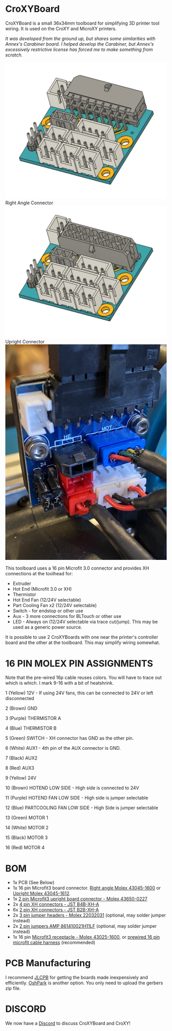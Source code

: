 # CroXYBoard
CroXYBoard is a small 36x34mm toolboard for simplifying 3D printer tool wiring.  It is used on the CroXY and MicroXY printers.  

_It was developed from the ground up, but shares some similarities with Annex's Carabiner board.  I helped develop the Carabiner, but Annex's excessively restrictive license has forced me to make something from scratch._

![right angle](https://github.com/CroXY3D/CroXYBoard/blob/main/images/populated_ra.png?raw=true)
Right Angle Connector
![upright](https://github.com/CroXY3D/CroXYBoard/blob/main/images/populated_up.png?raw=true)
Upright Connector
![IRL](https://github.com/CroXY3D/CroXYBoard/blob/main/images/irl.jpg?raw=true)

This toolboard uses a 16 pin Microfit 3.0 connector and provides XH connections at the toolhead for:
* Extruder
* Hot End (Microfit 3.0 or XH)
* Thermistor
* Hot End Fan (12/24V selectable)
* Part Cooling Fan x2 (12/24V selectable)
* Switch - for endstop or other use
* Aux - 3 more connections for BLTouch or other use
* LED - Always on (12/24V selectable via trace cut/jump).  This may be used as a generic power source.

It is possible to use 2 CroXYBoards with one near the printer's controller board and the other at the toolboard.  This may simplify wiring somewhat.  

# 16 PIN MOLEX PIN ASSIGNMENTS

Note that the pre-wired 16p cable reuses colors.  You will have to trace out which is which.  I mark 9-16 with a bit of heatshrink.

1 (Yellow) 12V - If using 24V fans, this can be connected to 24V or left disconnected

2 (Brown) GND

3 (Purple) THERMISTOR A

4 (Blue) THERMISTOR B

5 (Green) SWITCH - XH connector has GND as the other pin.

6 (White) AUX1 - 4th pin of the AUX connector is GND.

7 (Black) AUX2

8 (Red) AUX3

9 (Yellow) 24V

10 (Brown) HOTEND LOW SIDE - High side is connected to 24V

11 (Purple) HOTEND FAN LOW SIDE - High side is jumper selectable

12 (Blue) PARTCOOLING FAN LOW SIDE - High Side is jumper selectable

13 (Green) MOTOR 1

14 (White) MOTOR 2

15 (Black) MOTOR 3

16 (Red) MOTOR 4

# BOM  
* 1x PCB (See Below)
* 1x 16 pin Microfit3 board connector.  [Right angle Molex 43045-1600](https://www.digikey.com/en/products/detail/molex/0430451600/531424) or [Upright Molex 43045-1612](https://www.digikey.com/en/products/detail/molex/0430451612/531412).
* 1x [2 pin Microfit3 upright board connector - Molex 43650-0227](https://www.digikey.com/en/products/detail/molex/0436500227/3310541?s=N4IgTCBcDaICwGYBsBWADAWjWMB2EAugL5A)
* 2x [4 pin XH connectors - JST B4B-XH-A](https://www.digikey.com/en/products/detail/jst-sales-america-inc/B4B-XH-A-LF-SN/1651047)
* 6x [2 pin XH connectors - JST B2B-XH-A](https://www.digikey.com/en/products/detail/jst-sales-america-inc/B2B-XH-A-LF-SN/1651045)
* 2x [3 pin jumper headers - Molex 22032031](https://www.digikey.com/en/products/detail/molex/0022285034/6167122) (optional, may solder jumper instead)
* 2x [2 pin jumpers AMP 861410021H11LF](https://www.digikey.com/en/products/detail/amphenol-icc-fci/861410021H11LF/4417821) (optional, may solder jumper instead)
* 1x 16 pin [Microfit3 receptacle - Molex 43025-1600](https://www.digikey.com/en/products/detail/molex/0430251600/531406), or [prewired 16 pin microfit cable harness](https://www.aliexpress.com/item/4001132970645.html?spm=a2g0s.9042311.0.0.27424c4d12p2WJ) (recommended)

# PCB Manufacturing
I recommend [JLCPB](http://https://jlcpcb.com/) for getting the boards made inexpensively and efficiently.
[OshPark](https://oshpark.com/) is another option.
You only need to upload the gerbers zip file.



# DISCORD
We now have a [Discord](https://discord.gg/ryj6wyx) to discuss CroXYBoard and CroXY!  
  


